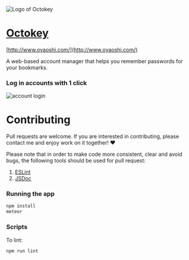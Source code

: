 ![Logo of Octokey](https://cloud.githubusercontent.com/assets/9557418/20035478/38eaf3be-a3a3-11e6-921c-ceec265b8948.png)

# [Octokey](http://www.oyaoshi.com/)
[http://www.oyaoshi.com/](http://www.oyaoshi.com/)

A web-based account manager that helps you remember passwords for your bookmarks. 

### Log in accounts with 1 click

![account login](https://cloud.githubusercontent.com/assets/9557418/20035629/d768e324-a3a9-11e6-8980-18d83dcd557f.gif)


# Contributing

Pull requests are welcome. If you are interested in contributing, please contact me and enjoy work on it together! ♥️

Please note that in order to make code more consistent, clear and avoid bugs, the following tools should be used for pull request: 

1. [ESLint](https://github.com/eslint/eslint)
2. [JSDoc](https://github.com/jsdoc3/jsdoc)

### Running the app


```bash
npm install
meteor
```

### Scripts

To lint:

```bash
npm run lint
```


